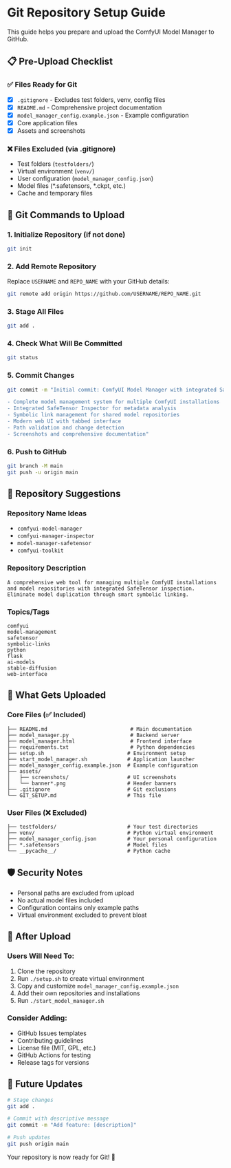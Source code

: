 # Git Repository Setup Guide

This guide helps you prepare and upload the ComfyUI Model Manager to GitHub.

## 📋 Pre-Upload Checklist

### ✅ Files Ready for Git
- [x] `.gitignore` - Excludes test folders, venv, config files
- [x] `README.md` - Comprehensive project documentation
- [x] `model_manager_config.example.json` - Example configuration
- [x] Core application files
- [x] Assets and screenshots

### ❌ Files Excluded (via .gitignore)
- Test folders (`testfolders/`)
- Virtual environment (`venv/`)
- User configuration (`model_manager_config.json`)
- Model files (*.safetensors, *.ckpt, etc.)
- Cache and temporary files

## 🚀 Git Commands to Upload

### 1. Initialize Repository (if not done)
```bash
git init
```

### 2. Add Remote Repository
Replace `USERNAME` and `REPO_NAME` with your GitHub details:
```bash
git remote add origin https://github.com/USERNAME/REPO_NAME.git
```

### 3. Stage All Files
```bash
git add .
```

### 4. Check What Will Be Committed
```bash
git status
```

### 5. Commit Changes
```bash
git commit -m "Initial commit: ComfyUI Model Manager with integrated SafeTensor Inspector

- Complete model management system for multiple ComfyUI installations
- Integrated SafeTensor Inspector for metadata analysis
- Symbolic link management for shared model repositories
- Modern web UI with tabbed interface
- Path validation and change detection
- Screenshots and comprehensive documentation"
```

### 6. Push to GitHub
```bash
git branch -M main
git push -u origin main
```

## 🔧 Repository Suggestions

### Repository Name Ideas
- `comfyui-model-manager`
- `comfyui-manager-inspector`
- `model-manager-safetensor`
- `comfyui-toolkit`

### Repository Description
```
A comprehensive web tool for managing multiple ComfyUI installations and model repositories with integrated SafeTensor inspection. Eliminate model duplication through smart symbolic linking.
```

### Topics/Tags
```
comfyui
model-management
safetensor
symbolic-links
python
flask
ai-models
stable-diffusion
web-interface
```

## 📁 What Gets Uploaded

### Core Files (✅ Included)
```
├── README.md                           # Main documentation
├── model_manager.py                    # Backend server
├── model_manager.html                  # Frontend interface
├── requirements.txt                    # Python dependencies
├── setup.sh                           # Environment setup
├── start_model_manager.sh             # Application launcher
├── model_manager_config.example.json  # Example configuration
├── assets/
│   ├── screenshots/                   # UI screenshots
│   └── banner*.png                    # Header banners
├── .gitignore                         # Git exclusions
└── GIT_SETUP.md                       # This file
```

### User Files (❌ Excluded)
```
├── testfolders/                       # Your test directories
├── venv/                              # Python virtual environment
├── model_manager_config.json          # Your personal configuration
├── *.safetensors                      # Model files
└── __pycache__/                       # Python cache
```

## 🛡️ Security Notes

- Personal paths are excluded from upload
- No actual model files included
- Configuration contains only example paths
- Virtual environment excluded to prevent bloat

## 🎯 After Upload

### Users Will Need To:
1. Clone the repository
2. Run `./setup.sh` to create virtual environment
3. Copy and customize `model_manager_config.example.json`
4. Add their own repositories and installations
5. Run `./start_model_manager.sh`

### Consider Adding:
- GitHub Issues templates
- Contributing guidelines
- License file (MIT, GPL, etc.)
- GitHub Actions for testing
- Release tags for versions

## 🔄 Future Updates

```bash
# Stage changes
git add .

# Commit with descriptive message
git commit -m "Add feature: [description]"

# Push updates
git push origin main
```

Your repository is now ready for Git! 🎉 